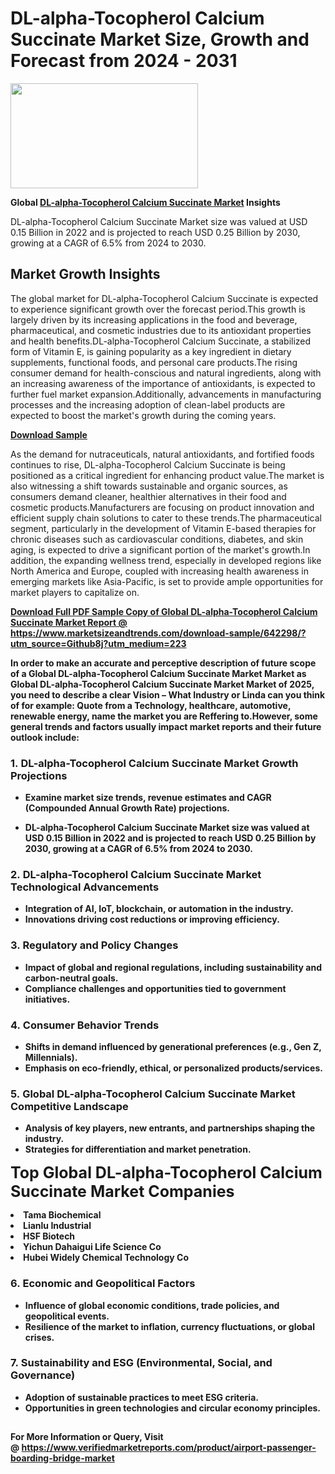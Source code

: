 <H1>DL-alpha-Tocopherol Calcium Succinate Market Size, Growth and Forecast from 2024 - 2031</H1><img class="aligncenter size-medium wp-image-584254" src="https://thirdeyenews.in/wp-content/uploads/2024/09/Global-Market-Research-300x168.jpeg" alt="" width="300" height="168" /><p><strong>Global&nbsp;<a href="https://www.marketsizeandtrends.com/download-sample/642298/?utm_source=Github8j?utm_medium=223">DL-alpha-Tocopherol Calcium Succinate Market</a> Insights</strong></p><p>DL-alpha-Tocopherol Calcium Succinate Market size was valued at USD 0.15 Billion in 2022 and is projected to reach USD 0.25 Billion by 2030, growing at a CAGR of 6.5% from 2024 to 2030.</p><p><h2>Market Growth Insights</h2> <p>The global market for DL-alpha-Tocopherol Calcium Succinate is expected to experience significant growth over the forecast period.This growth is largely driven by its increasing applications in the food and beverage, pharmaceutical, and cosmetic industries due to its antioxidant properties and health benefits.DL-alpha-Tocopherol Calcium Succinate, a stabilized form of Vitamin E, is gaining popularity as a key ingredient in dietary supplements, functional foods, and personal care products.The rising consumer demand for health-conscious and natural ingredients, along with an increasing awareness of the importance of antioxidants, is expected to further fuel market expansion.Additionally, advancements in manufacturing processes and the increasing adoption of clean-label products are expected to boost the market's growth during the coming years.</p> <p><strong><a href="#">Download Sample</a></strong></p> <p>As the demand for nutraceuticals, natural antioxidants, and fortified foods continues to rise, DL-alpha-Tocopherol Calcium Succinate is being positioned as a critical ingredient for enhancing product value.The market is also witnessing a shift towards sustainable and organic sources, as consumers demand cleaner, healthier alternatives in their food and cosmetic products.Manufacturers are focusing on product innovation and efficient supply chain solutions to cater to these trends.The pharmaceutical segment, particularly in the development of Vitamin E-based therapies for chronic diseases such as cardiovascular conditions, diabetes, and skin aging, is expected to drive a significant portion of the market's growth.In addition, the expanding wellness trend, especially in developed regions like North America and Europe, coupled with increasing health awareness in emerging markets like Asia-Pacific, is set to provide ample opportunities for market players to capitalize on.</p> <p><strong><a href="#"></p><p><span class=""><strong>Download Full PDF Sample Copy of Global DL-alpha-Tocopherol Calcium Succinate Market Report</strong> @ <a href="https://www.marketsizeandtrends.com/download-sample/642298/?utm_source=Github8j?utm_medium=223" target="_blank">https://www.marketsizeandtrends.com/download-sample/642298/?utm_source=Github8j?utm_medium=223</a></span></p><p>In order to make an accurate and perceptive description of future scope of a Global&nbsp;DL-alpha-Tocopherol Calcium Succinate Market Market as Global&nbsp;DL-alpha-Tocopherol Calcium Succinate Market Market of 2025, you need to describe a clear Vision &ndash; What Industry or Linda can you think of for example: Quote from a Technology, healthcare, automotive, renewable energy, name the market you are Reffering to.However, some general trends and factors usually impact market reports and their future outlook include:</p><h3>1.&nbsp;<strong>DL-alpha-Tocopherol Calcium Succinate Market Growth Projections</strong></h3><ul><li>Examine market size trends, revenue estimates and CAGR (Compounded Annual Growth Rate) projections.</li><li><p>DL-alpha-Tocopherol Calcium Succinate Market size was valued at USD 0.15 Billion in 2022 and is projected to reach USD 0.25 Billion by 2030, growing at a CAGR of 6.5% from 2024 to 2030.</p></li></ul><h3>2.&nbsp;<strong>DL-alpha-Tocopherol Calcium Succinate Market Technological Advancements</strong></h3><ul><li>Integration of AI, IoT, blockchain, or automation in the industry.</li><li>Innovations driving cost reductions or improving efficiency.</li></ul><h3>3.&nbsp;<strong>Regulatory and Policy Changes</strong></h3><ul><li>Impact of global and regional regulations, including sustainability and carbon-neutral goals.</li><li>Compliance challenges and opportunities tied to government initiatives.</li></ul><h3>4.&nbsp;<strong>Consumer Behavior Trends</strong></h3><ul><li>Shifts in demand influenced by generational preferences (e.g., Gen Z, Millennials).</li><li>Emphasis on eco-friendly, ethical, or personalized products/services.</li></ul><h3>5.&nbsp;<strong>Global DL-alpha-Tocopherol Calcium Succinate Market Competitive Landscape</strong></h3><ul><li>Analysis of key players, new entrants, and partnerships shaping the industry.</li><li>Strategies for differentiation and market penetration.</li></ul><p data-pm-slice="1 1 []"><span style="color: inherit; font-family: inherit; font-size: 25px;">Top Global DL-alpha-Tocopherol Calcium Succinate Market Companies</span></p><div class="" data-test-id=""><p><li>Tama Biochemical</li><li> Lianlu Industrial</li><li> HSF Biotech</li><li> Yichun Dahaigui Life Science Co</li><li> Hubei Widely Chemical Technology Co</li></p></div><h3>6.&nbsp;<strong>Economic and Geopolitical Factors</strong></h3><ul><li>Influence of global economic conditions, trade policies, and geopolitical events.</li><li>Resilience of the market to inflation, currency fluctuations, or global crises.</li></ul><h3>7.&nbsp;<strong>Sustainability and ESG (Environmental, Social, and Governance)</strong></h3><ul><li>Adoption of sustainable practices to meet ESG criteria.</li><li>Opportunities in green technologies and circular economy principles.</li></ul><h2><strong style="font-size: 14px;">For More Information or Query, Visit @&nbsp;</strong><a style="background-color: #ffffff; font-size: 14px;" href="https://www.marketsizeandtrends.com/report/dl-alpha-tocopherol-calcium-succinate-market/" target="_blank">https://www.verifiedmarketreports.com/product/airport-passenger-boarding-bridge-market</a></h2>